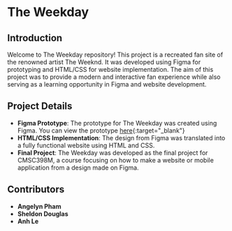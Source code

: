 # The Weekday

## Introduction

Welcome to The Weekday repository! This project is a recreated fan site of the renowned artist The Weeknd. It was developed using Figma for prototyping and HTML/CSS for website implementation. The aim of this project was to provide a modern and interactive fan experience while also serving as a learning opportunity in Figma and website development.

## Project Details

- **Figma Prototype**: The prototype for The Weekday was created using Figma. You can view the prototype [here](https://www.figma.com/file/2inrMPIqfuQyPv48IYmGz3/Angelyn-Pham%2C-Sheldon-Douglas%2C-Anh-Le?type=design&mode=design&t=DdmUQr3haui11ZCQ-1){:target="_blank"}
- **HTML/CSS Implementation**: The design from Figma was translated into a fully functional website using HTML and CSS.
- **Final Project**: The Weekday was developed as the final project for CMSC398M, a course focusing on how to make a website or mobile application from a design made on Figma.

## Contributors

- **Angelyn Pham**
- **Sheldon Douglas**
- **Anh Le**
